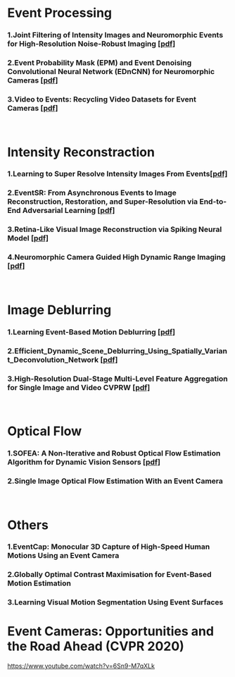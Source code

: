 # Event Processing
### 1.Joint Filtering of Intensity Images and Neuromorphic Events for High-Resolution Noise-Robust Imaging [[pdf]](http://openaccess.thecvf.com/content_CVPR_2020/papers/Wang_Joint_Filtering_of_Intensity_Images_and_Neuromorphic_Events_for_High-Resolution_CVPR_2020_paper.pdf)

### 2.Event Probability Mask (EPM) and Event Denoising Convolutional Neural Network (EDnCNN) for Neuromorphic Cameras [[pdf]](http://openaccess.thecvf.com/content_CVPR_2020/papers/Baldwin_Event_Probability_Mask_EPM_and_Event_Denoising_Convolutional_Neural_Network_CVPR_2020_paper.pdf)

### 3.Video to Events: Recycling Video Datasets for Event Cameras [[pdf]](http://openaccess.thecvf.com/content_CVPR_2020/papers/Gehrig_Video_to_Events_Recycling_Video_Datasets_for_Event_Cameras_CVPR_2020_paper.pdf)

&nbsp;
# Intensity Reconstraction
### 1.Learning to Super Resolve Intensity Images From Events[[pdf]](https://arxiv.org/pdf/1912.01196.pdf)

### 2.EventSR: From Asynchronous Events to Image Reconstruction, Restoration, and Super-Resolution via End-to-End Adversarial Learning [[pdf]](http://openaccess.thecvf.com/content_CVPR_2020/papers/Wang_EventSR_From_Asynchronous_Events_to_Image_Reconstruction_Restoration_and_Super-Resolution_CVPR_2020_paper.pdf)

### 3.Retina-Like Visual Image Reconstruction via Spiking Neural Model [[pdf]](http://openaccess.thecvf.com/content_CVPR_2020/papers/Zhu_Retina-Like_Visual_Image_Reconstruction_via_Spiking_Neural_Model_CVPR_2020_paper.pdf)

### 4.Neuromorphic Camera Guided High Dynamic Range Imaging [[pdf]](http://openaccess.thecvf.com/content_CVPR_2020/papers/Han_Neuromorphic_Camera_Guided_High_Dynamic_Range_Imaging_CVPR_2020_paper.pdf)

&nbsp;
# Image Deblurring
### 1.Learning Event-Based Motion Deblurring [[pdf]](http://openaccess.thecvf.com/content_CVPR_2020/papers/Jiang_Learning_Event-Based_Motion_Deblurring_CVPR_2020_paper.pdf)

### 2.Efficient_Dynamic_Scene_Deblurring_Using_Spatially_Variant_Deconvolution_Network [[pdf]](http://openaccess.thecvf.com/content_CVPR_2020/papers/Yuan_Efficient_Dynamic_Scene_Deblurring_Using_Spatially_Variant_Deconvolution_Network_With_CVPR_2020_paper.pdf)

### 3.High-Resolution Dual-Stage Multi-Level Feature Aggregation for Single Image and Video CVPRW [[pdf]](http://openaccess.thecvf.com/content_CVPRW_2020/papers/w31/Brehm_High-Resolution_Dual-Stage_Multi-Level_Feature_Aggregation_for_Single_Image_and_Video_CVPRW_2020_paper.pdf)

&nbsp;
# Optical Flow
### 1.SOFEA: A Non-Iterative and Robust Optical Flow Estimation Algorithm for Dynamic Vision Sensors [[pdf]](http://openaccess.thecvf.com/content_CVPRW_2020/papers/w6/Low_SOFEA_A_Non-Iterative_and_Robust_Optical_Flow_Estimation_Algorithm_for_CVPRW_2020_paper.pdf)
 
### 2.Single Image Optical Flow Estimation With an Event Camera

&nbsp;
# Others
### 1.EventCap: Monocular 3D Capture of High-Speed Human Motions Using an Event Camera

### 2.Globally Optimal Contrast Maximisation for Event-Based Motion Estimation

### 3.Learning Visual Motion Segmentation Using Event Surfaces

# Event Cameras: Opportunities and the Road Ahead (CVPR 2020)
https://www.youtube.com/watch?v=6Sn9-M7qXLk
